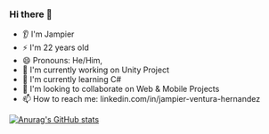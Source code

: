### Hi there 👋
- 👂 I'm Jampier
- ⚡ I'm 22 years old
- 😄 Pronouns: He/Him,
- 🔭 I'm currently working on Unity Project
- 🌱 I'm currently learning C#
- 👯 I'm looking to collaborate on Web & Mobile Projects
- 📫 How to reach me: linkedin.com/in/jampier-ventura-hernandez

[![Anurag's GitHub stats](https://github-readme-stats.vercel.app/api?username=JampiV&show_icons=true&theme=dracula)](https://github.com/JampiV/github-readme-stats)
